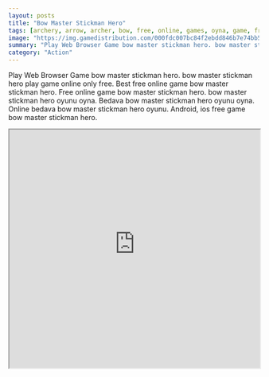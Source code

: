 ```yaml
---
layout: posts
title: "Bow Master Stickman Hero"
tags: [archery, arrow, archer, bow, free, online, games, oyna, game, free, games, play, play, games]
image: "https://img.gamedistribution.com/000fdc007bc84f2ebdd846b7e74bb550.jpg"
summary: "Play Web Browser Game bow master stickman hero. bow master stickman hero play game online only free. Best free online game bow master stickman hero. Free online game bow master stickman hero. bow master stickman hero oyunu oyna. Bedava bow master stickman hero oyunu oyna. Online bedava bow master stickman hero oyunu. Android, ios free game bow master stickman hero."
category: "Action"
---
```


Play Web Browser Game bow master stickman hero. bow master stickman hero play game online only free. Best free online game bow master stickman hero. Free online game bow master stickman hero. bow master stickman hero oyunu oyna. Bedava bow master stickman hero oyunu oyna. Online bedava bow master stickman hero oyunu. Android, ios free game bow master stickman hero.

<iframe width="100%" height="480px;" src="https://html5.gamedistribution.com/000fdc007bc84f2ebdd846b7e74bb550/"></iframe>